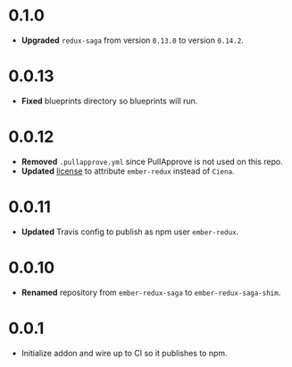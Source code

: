 # 0.1.0

* **Upgraded** `redux-saga` from version `0.13.0` to version `0.14.2`.


# 0.0.13

* **Fixed** blueprints directory so blueprints will run.


# 0.0.12

* **Removed** `.pullapprove.yml` since PullApprove is not used on this repo.
* **Updated** [license](LICENSE) to attribute `ember-redux` instead of `Ciena`.

# 0.0.11

* **Updated** Travis config to publish as npm user `ember-redux`.


# 0.0.10

* **Renamed** repository from `ember-redux-saga` to `ember-redux-saga-shim`.


# 0.0.1

* Initialize addon and wire up to CI so it publishes to npm.


